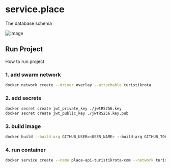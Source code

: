 # service.place

The database schema

![image](https://github.com/turistikrota/service.place/assets/76786120/d82ce0ce-0856-42e7-8d43-64ef01f0b3b1)

## Run Project

How to run project

### 1. add swarm network

```bash
docker network create --driver overlay --attachable turistikrota

```

### 2. add secrets

```bash
docker secret create jwt_private_key ./jwtRS256.key
docker secret create jwt_public_key ./jwtRS256.key.pub

```

### 3. build image

```bash
docker build --build-arg GITHUB_USER=<USER_NAME> --build-arg GITHUB_TOKEN=<ACCESS_TOKEN> -t api.turistikrota.com/place .  
```

### 4. run container

```bash
docker service create --name place-api-turistikrota-com --network turistikrota --secret jwt_private_key --secret jwt_public_key --env-file .env --publish 6019:6019 api.turistikrota.com/place:latest
```
